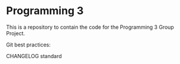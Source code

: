 # Programming 3

This is a repository to contain the code for the Programming 3 Group Project.

Git best practices:

CHANGELOG standard

